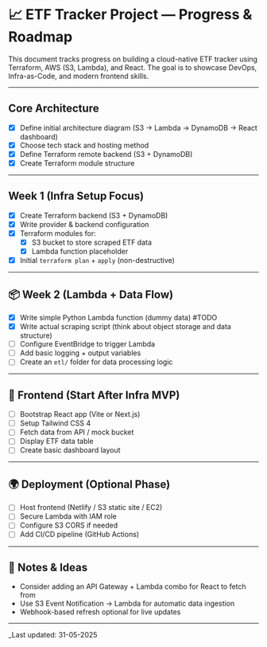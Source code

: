 # 📈 ETF Tracker Project — Progress & Roadmap

This document tracks progress on building a cloud-native ETF tracker using Terraform, AWS (S3, Lambda), and React. The goal is to showcase DevOps, Infra-as-Code, and modern frontend skills.

---

## Core Architecture

- [x] Define initial architecture diagram (S3 → Lambda → DynamoDB → React dashboard)
- [x] Choose tech stack and hosting method
- [x] Define Terraform remote backend (S3 + DynamoDB)
- [x] Create Terraform module structure

---

## Week 1 (Infra Setup Focus)

- [x] Create Terraform backend (S3 + DynamoDB)
- [x] Write provider & backend configuration
- [x] Terraform modules for:
  - [x] S3 bucket to store scraped ETF data
  - [x] Lambda function placeholder
- [x] Initial `terraform plan` + `apply` (non-destructive)

---

## 📦 Week 2 (Lambda + Data Flow)

- [x] Write simple Python Lambda function (dummy data) #TODO
- [x] Write actual scraping script (think about object storage and data structure)
- [ ] Configure EventBridge  to trigger Lambda
- [ ] Add basic logging + output variables
- [ ] Create an `etl/` folder for data processing logic

---

## 🎨 Frontend (Start After Infra MVP)

- [ ] Bootstrap React app (Vite or Next.js)
- [ ] Setup Tailwind CSS 4
- [ ] Fetch data from API / mock bucket
- [ ] Display ETF data table
- [ ] Create basic dashboard layout

---

## 🌍 Deployment (Optional Phase)

- [ ] Host frontend (Netlify / S3 static site / EC2)
- [ ] Secure Lambda with IAM role
- [ ] Configure S3 CORS if needed
- [ ] Add CI/CD pipeline (GitHub Actions)

---

## 📌 Notes & Ideas

- Consider adding an API Gateway + Lambda combo for React to fetch from
- Use S3 Event Notification → Lambda for automatic data ingestion
- Webhook-based refresh optional for live updates

---

_Last updated: 31-05-2025

